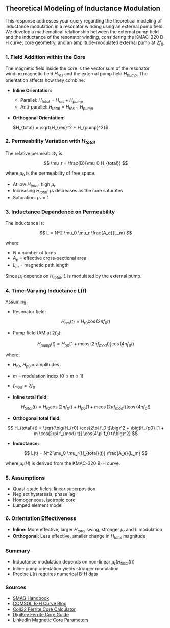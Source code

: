 ## Theoretical Modeling of Inductance Modulation

This response addresses your query regarding the theoretical modeling of inductance modulation in a resonator winding using an external pump field. We develop a mathematical relationship between the external pump field and the inductance of the resonator winding, considering the KMAC-320 B-H curve, core geometry, and an amplitude-modulated external pump at $2f_0$.

### 1. Field Addition within the Core

The magnetic field inside the core is the vector sum of the resonator winding magnetic field $H_{res}$ and the external pump field $H_{pump}$. The orientation affects how they combine:

- **Inline Orientation:**
  - Parallel: $H_{total} = H_{res} + H_{pump}$
  - Anti-parallel: $H_{total} = H_{res} - H_{pump}$

- **Orthogonal Orientation:**
  
  $H_{total} = \sqrt{H_{res}^2 + H_{pump}^2}$

### 2. Permeability Variation with $H_{total}$

The relative permeability is:

$$
\mu_r = \frac{B}{\mu_0 H_{total}}
$$

where $\mu_0$ is the permeability of free space.

- At low $H_{total}$: high $\mu_r$
- Increasing $H_{total}$: $\mu_r$ decreases as the core saturates
- Saturation: $\mu_r \approx 1$

### 3. Inductance Dependence on Permeability

The inductance is:

$$
L = N^2 \mu_0 \mu_r \frac{A_e}{L_m}
$$

where:

- $N$ = number of turns
- $A_e$ = effective cross-sectional area
- $L_m$ = magnetic path length

Since $\mu_r$ depends on $H_{total}$, $L$ is modulated by the external pump.

### 4. Time-Varying Inductance $L(t)$

Assuming:

- Resonator field:

$$
H_{res}(t) = H_{r0} \cos(2\pi f_0 t)
$$

- Pump field (AM at $2f_0$):

$$
H_{pump}(t) = H_{p0} [1 + m \cos(2\pi f_{mod} t)] \cos(4\pi f_0 t)
$$

where:

- $H_{r0}$, $H_{p0}$ = amplitudes
- $m$ = modulation index ($0 \leq m \leq 1$)
- $f_{mod} = 2f_0$

- **Inline total field:**

$$
H_{total}(t) = H_{r0} \cos(2\pi f_0 t) + H_{p0} [1 + m \cos(2\pi f_{mod} t)] \cos(4\pi f_0 t)
$$

- **Orthogonal total field:**

$$
H_{total}(t) = \sqrt{\big(H_{r0} \cos(2\pi f_0 t)\big)^2 + \big(H_{p0} [1 + m \cos(2\pi f_{mod} t)] \cos(4\pi f_0 t)\big)^2}
$$

- **Inductance:**

$$
L(t) = N^2 \mu_0 \mu_r(H_{total}(t)) \frac{A_e}{L_m}
$$

where $\mu_r(H)$ is derived from the KMAC-320 B-H curve.

### 5. Assumptions

- Quasi-static fields, linear superposition
- Neglect hysteresis, phase lag
- Homogeneous, isotropic core
- Lumped element model

### 6. Orientation Effectiveness

- **Inline:** More effective, larger $H_{total}$ swing, stronger $\mu_r$ and $L$ modulation
- **Orthogonal:** Less effective, smaller change in $H_{total}$ magnitude

### **Summary**

- Inductance modulation depends on non-linear $\mu_r(H_{total}(t))$
- Inline pump orientation yields stronger modulation
- Precise $L(t)$ requires numerical B-H data

### **Sources**

- [SMAG Handbook](https://www.magweb.us/wp-content/uploads/2021/08/SMAG-Handook-Version-7.pdf)
- [COMSOL B-H Curve Blog](https://www.comsol.com/blogs/how-the-b-h-curve-affects-a-magnetic-analysis-and-how-to-improve-it)
- [Coil32 Ferrite Core Calculator](https://coil32.net/ferrite-e-core.html)
- [DigiKey Ferrite Core Guide](https://forum.digikey.com/t/ferrite-cores/33022)
- [LinkedIn Magnetic Core Parameters](https://www.linkedin.com/pulse/what-meant-effective-parameters-magnetic-core-how-calculate-p)
